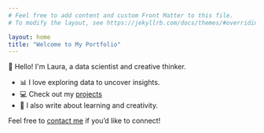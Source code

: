 ```yaml
---
# Feel free to add content and custom Front Matter to this file.
# To modify the layout, see https://jekyllrb.com/docs/themes/#overriding-theme-defaults

layout: home
title: "Welcome to My Portfolio"
---
```


👋 Hello! I'm Laura, a data scientist and creative thinker.

- 📊 I love exploring data to uncover insights.
- 💻 Check out my [projects](projects.html)
- 🧠 I also write about learning and creativity.

Feel free to [contact me](contact.html) if you’d like to connect!